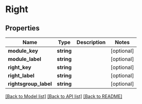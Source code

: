 # Right

## Properties
Name | Type | Description | Notes
------------ | ------------- | ------------- | -------------
**module_key** | **string** |  | [optional] 
**module_label** | **string** |  | [optional] 
**right_key** | **string** |  | [optional] 
**right_label** | **string** |  | [optional] 
**rightsgroup_label** | **string** |  | [optional] 

[[Back to Model list]](../README.md#documentation-for-models) [[Back to API list]](../README.md#documentation-for-api-endpoints) [[Back to README]](../README.md)


